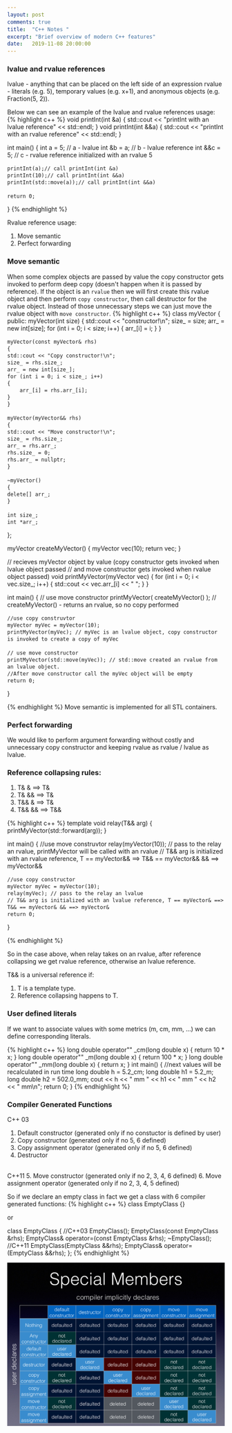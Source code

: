 ```yaml
---
layout: post
comments: true
title:  "C++ Notes "
excerpt: "Brief overview of modern C++ features"
date:   2019-11-08 20:00:00
---
```


### lvalue and rvalue references
lvalue - anything that can be placed on the left side of an expression
rvalue - literals (e.g. 5), temporary values (e.g. x+1), and anonymous objects (e.g. Fraction(5, 2)).

Below we can see an example of the lvalue and rvalue references usage:
{% highlight c++ %}
void printInt(int &a) { std::cout << "printInt with an lvalue reference" << std::endl; }
void printInt(int &&a) { std::cout << "printInt with an rvalue reference" << std::endl; }

int main()
{
    int a = 5; // a - lvalue
    int &b = a; // b - lvalue reference
    int &&c = 5; // c - rvalue reference initialized with an rvalue 5
    
    printInt(a);// call printInt(int &a)
    printInt(10);// call printInt(int &&a)
    printInt(std::move(a));// call printInt(int &&a)
    
    return 0;
}
{% endhighlight %}

Rvalue reference usage:
1. Move semantic
2. Perfect forwarding


### Move semantic
When some complex objects are passed by value the copy constructor gets invoked to perform deep copy (doesn't happen when it is passed by reference). If the object is an `rvalue` then we will first create this rvalue object and then perform `copy constructor`, then call destructor for the rvalue object. Instead of those unnecessary steps we can just move the rvalue object with `move constructor`.
{% highlight c++ %}
class myVector
{
public:
    myVector(int size)
    {
    	std::cout << "constructor!\n";
    	size_ = size;
    	arr_ = new int[size];
        for (int i = 0; i < size; i++)
        {
 	    arr_[i] = i;
        }
    }

    myVector(const myVector& rhs)
    {
	std::cout << "Copy constructor!\n";
	size_ = rhs.size_;
	arr_ = new int[size_];
	for (int i = 0; i < size_; i++)
	{
	    arr_[i] = rhs.arr_[i];
	}
    }

    myVector(myVector&& rhs)
    {
	std::cout << "Move constructor!\n";
	size_ = rhs.size_;
	arr_ = rhs.arr_;
	rhs.size_ = 0;
	rhs.arr_ = nullptr;
    }
    
    ~myVector()
    {
	delete[] arr_;
    }

    int size_;
    int *arr_;
};

myVector createMyVector()
{
    myVector vec(10);
    return vec;
}

// recieves myVector object by value (copy constructor gets invoked when lvalue object passed
// and move constructor gets invoked when rvalue object passed)
void printMyVector(myVector vec)
{
    for (int i = 0; i < vec.size_; i++)
    {
    	std::cout << vec.arr_[i] << " ";
    }
}

int main()
{
    // use move constructor
    printMyVector( createMyVector() ); // createMyVector() - returns an rvalue, so no copy performed

    //use copy construvtor
    myVector myVec = myVector(10);
    printMyVector(myVec); // myVec is an lvalue object, copy constructor is invoked to create a copy of myVec
    
    // use move constructor
    printMyVector(std::move(myVec)); // std::move created an rvalue from an lvalue object.
    //After move constructor call the myVec object will be empty
    return 0;
}

{% endhighlight %}
Move semantic is implemented for all STL containers.

### Perfect forwarding
We would like to perform argument forwarding without costly and unnecessary copy constructor and keeping rvalue as rvalue / lvalue as lvalue.

### Reference collapsing rules:
1. T& & ==> T&
2. T& && ==> T&
3. T&& & ==> T&
4. T&& && ==> T&&

{% highlight c++ %}
template <typename T>
void relay(T&& arg)
{
    printMyVector(std::forward<T>(arg));
}
	
int main()
{
    //use move construvtor
    relay(myVector(10)); // pass to the relay an rvalue, printMyVector will be called with an rvalue
    // T&& arg is initialized with an rvalue reference, T == myVector&& ==> T&& == myVector&& && ==> myVector&&
    
    //use copy constructor
    myVector myVec = myVector(10);
    relay(myVec); // pass to the relay an lvalue
    // T&& arg is initialized with an lvalue reference, T == myVector& ==> T&& == myVector& && ==> myVector&
    return 0;
}

{% endhighlight %}

So in the case above, when relay takes on an rvalue, after reference collapsing we get rvalue reference, otherwise an lvalue reference.

T&& is a universal reference if:
1. T is a template type.
2. Reference collapsing happens to T.

### User defined literals
If we want to associate values with some metrics (m, cm, mm, ...) we can define corresponding literals.

{% highlight c++ %}
long double operator"" _cm(long double x) { return 10 * x; }
long double operator"" _m(long double x) { return 100 * x; }
long double operator"" _mm(long double x) { return x; }
int main()
{       //next values will be recalculated in run time
	long double h = 5.2_cm;
	long double h1 = 5.2_m;
	long double h2 = 502.0_mm;
	cout << h << " mm " << h1 << " mm " << h2 << " mm\n";
	return 0;
}
{% endhighlight %}

### Compiler Generated Functions

C++ 03
1. Default constructor      (generated only if no constuctor is defined by user)
2. Copy constructor         (generated only if no 5, 6 defined)
3. Copy assignment operator (generated only if no 5, 6 defined)
4. Destructor
<br>
C++11
5. Move constructor         (generated only if no 2, 3, 4, 6 defined)
6. Move assignment operator (generated only if no 2, 3, 4, 5 defined)

So if we declare an empty class in fact we get a class with 6 compiler generated functions:
{% highlight c++ %}
class EmptyClass
{}

or 

class EmptyClass
{
    //C++03
    EmptyClass();
    EmptyClass(const EmptyClass &rhs);
    EmptyClass& operator=(const EmptyClass &rhs);
    ~EmptyClass();
    //C++11
    EmptyClass(EmptyClass &&rhs);
    EmptyClass& operator=(EmptyClass &&rhs);
};
{% endhighlight %}

<div class="imgcap">
<img src="/assets/compiler_generated_functions.png">
</div>
